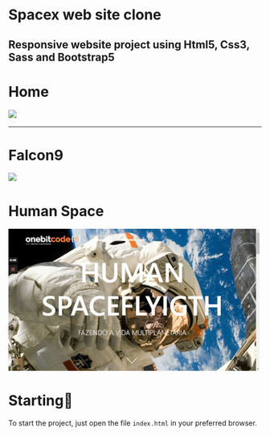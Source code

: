 # Spacex web site clone
## Responsive website project using Html5, Css3, Sass and Bootstrap5
# Home
<img src="./images/homePrint.gif" width="500px">

<hr/>

# Falcon9

<img src= "./images/falconPrint.gif" width= "500px">


# Human Space

<img src= "./images/humanPrint.gif" width="500px">

# Starting🚀

To start the project, just open the file `index.html` in your preferred browser.
